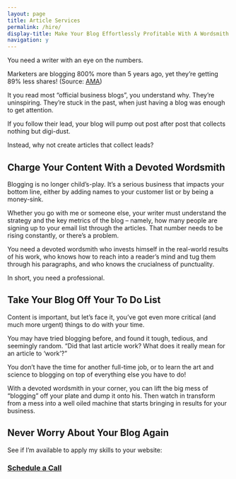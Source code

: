 ```yaml
---
layout: page
title: Article Services
permalink: /hire/
display-title: Make Your Blog Effortlessly Profitable With A Wordsmith On Your Side
navigation: y
---
```

You need a writer with an eye on the numbers. 

Marketers are blogging 800% more than 5 years ago, yet they’re getting 89% less shares! (Source: [AMA](https://www.ama.org/publications/eNewsletters/MarketingInsightsNewsletter/Pages/marketers-blogging-800-percent-more-getting-nearly-100-percent-fewer-shares.aspx))

It you read most “official business blogs”, you understand why. They’re uninspiring. They’re stuck in the past, when just having a blog was enough to get attention. 

If you follow their lead, your blog will pump out post after post that collects nothing but digi-dust. 

Instead, why not create articles that collect leads? 

## Charge Your Content With a Devoted Wordsmith
Blogging is no longer child’s-play. It’s a serious business that impacts your bottom line, either by adding names to your customer list or by being a money-sink. 

Whether you go with me or someone else, your writer must understand the strategy and the key metrics of the blog – namely, how many people are signing up to your email list through the articles. That number needs to be rising constantly, or there’s a problem. 

You need a devoted wordsmith who invests himself in the real-world results of his work, who knows how to reach into a reader’s mind and tug them through his paragraphs, and who knows the crucialness of punctuality. 

In short, you need a professional. 

## Take Your Blog Off Your To Do List
Content is important, but let’s face it, you’ve got even more critical (and much more urgent) things to do with your time. 

You may have tried blogging before, and found it tough, tedious, and seemingly random. “Did that last article work? What does it really mean for an article to ‘work’?”

You don’t have the time for another full-time job, or to learn the art and science to blogging on top of everything else you have to do! 

With a devoted wordsmith in your corner, you can lift the big mess of “blogging” off your plate and dump it onto his. Then watch in transform from a mess into a well oiled machine that starts bringing in results for your business. 

## Never Worry About Your Blog Again
See if I’m available to apply my skills to your website:

### **[Schedule a Call](http://calendly.com/james-mathison/15min )**